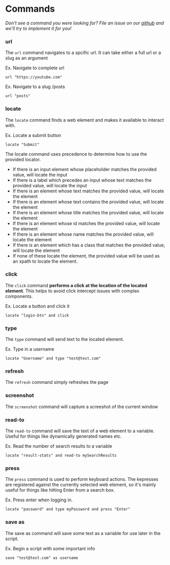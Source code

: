 # Commands

*Don't see a command you were looking for? File an issue on our [github](https://github.com/bcpeinhardt/schnauzerUI/issues/new)
and we'll try to implement it for you!*

### url
The `url` command navigates to a spcific url. It can take either a full url or a slug as an argument

Ex. Navigate to complete url

`url "https://youtube.com"`

Ex. Navigate to a slug /posts

`url "posts"`

### locate
The `locate` command finds a web element and makes it available to interact with.

Ex. Locate a submit button

`locate "Submit"`

The locate command uses precedence to determine how to use the provided locator.

- If there is an input element whose placeholder matches the provided value, will locate the input
- If there is a label which precedes an input whose text matches the provided value, will locate the input
- If there is an element whose text matches the provided value, will locate the element
- If there is an element whose text contains the provided value, will locate the element
- If there is an element whose title matches the provided value, will locate the element 
- If there is an element whose id matches the provided value, will locate the element
- If there is an element whose name matches the provided value, will locate the element
- If there is an element which has a class that matches the provided value, will locate the element
- If none of these locate the element, the provided value will be used as an xpath to locate the element.

### click
The `click` command __performs a click at the location of the located element__. This helps to avoid 
click intercept issues with complex components. 

Ex. Locate a button and click it

`locate "login-btn" and click`

### type
The `type` command will send text to the located element.

Ex. Type in a username

`locate "Username" and type "test@test.com"`

### refresh
The `refresh` command simply refreshes the page

### screenshot
The `screenshot` command will capture a screeshot of the current window

### read-to
The `read-to` command will save the text of a web element to a variable. Useful for things
like dynamically generated names etc.

Ex. Read the number of search results to a variable

`locate "result-stats" and read-to mySearchResults`
 
### press
The `press` command is used to perform keyboard actions. The kepresses are registered against 
the currently selected web element, so it's mainly useful for things like hitting Enter from a search box.

Ex. Press enter when logging in.

`locate "password" and type myPassword and press "Enter"`

### save as
The save as command will save some text as a variable for use later in the script. 

Ex. Begin a script with some important info

`save "test@test.com" as username`